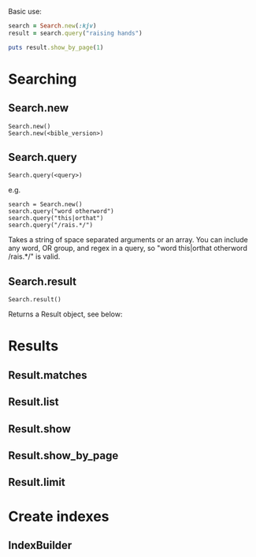 Basic use:

``` ruby
search = Search.new(:kjv)
result = search.query("raising hands")

puts result.show_by_page(1)
```

# Searching

## Search.new

    Search.new()
    Search.new(<bible_version>)

## Search.query

    Search.query(<query>)

e.g.

    search = Search.new()
    search.query("word otherword")
    search.query("this|orthat")
    search.query("/rais.*/")

Takes a string of space separated arguments or an array.
You can include any word, OR group, and regex in a query, so "word this|orthat otherword /rais.*/" is valid.

## Search.result

    Search.result()

Returns a Result object, see below:

# Results

## Result.matches
## Result.list
## Result.show
## Result.show_by_page
## Result.limit

# Create indexes

## IndexBuilder
